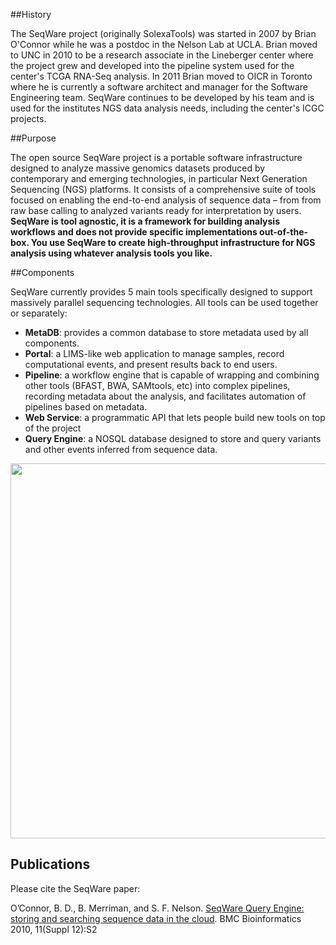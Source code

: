 ##History

The SeqWare project (originally SolexaTools) was started in 2007 by Brian O'Connor while he was a postdoc in the Nelson Lab at UCLA.  Brian moved to UNC in 2010 to be a research associate in the Lineberger center where the project grew and developed into the pipeline system used for the center's TCGA RNA-Seq analysis.  In 2011 Brian moved to OICR in Toronto where he is currently a software architect and manager for the Software Engineering team. SeqWare continues to be developed by his team and is used for the institutes NGS data analysis needs, including the center's ICGC projects.

##Purpose

The open source SeqWare project is a portable software infrastructure designed to analyze massive genomics datasets produced by contemporary and emerging technologies, in particular Next Generation Sequencing (NGS) platforms. It consists of a comprehensive suite of tools focused on enabling the end-to-end analysis of sequence data – from from raw base calling to analyzed variants ready for interpretation by users. **SeqWare is tool agnostic, it is a framework for building analysis workflows and does not provide specific implementations out-of-the-box. You use SeqWare to create high-throughput infrastructure for NGS analysis using whatever analysis tools you like.**

##Components

SeqWare currently provides 5 main tools specifically designed to support massively parallel sequencing technologies. All tools can be used together or separately:

* **MetaDB**: provides a common database to store metadata used by all components.
* **Portal**: a LIMS-like web application to manage samples, record computational events, and present results back to end users.
* **Pipeline**: a workflow engine that is capable of wrapping and combining other tools (BFAST, BWA, SAMtools, etc) into complex pipelines, recording metadata about the analysis, and facilitates automation of pipelines based on metadata.
* **Web Service**: a programmatic API that lets people build new tools on top of the project
* **Query Engine**: a NOSQL database designed to store and query variants and other events inferred from sequence data.

<img width="600" src="/assets/images/seqware_arch.png"/>

## Publications

Please cite the SeqWare paper:

O’Connor, B. D., B. Merriman, and S. F. Nelson. [SeqWare Query Engine: storing and searching sequence data in the cloud](http://www.biomedcentral.com/1471-2105/11/S12/S2). BMC Bioinformatics 2010, 11(Suppl 12):S2


